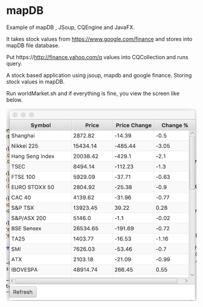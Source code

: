 # mapDB
Example of mapDB , JSoup, CQEngine and JavaFX.

It takes stock values from https://www.google.com/finance and stores into mapDB file database.

Put https://http://finance.yahoo.com/q values into CQCollection and runs query.

A stock based application using jsoup, mapdb and google finance. Storing stock values in mapDB.

Run worldMarket.sh and if everything is fine, you view the screen like below.

![World Market with Java FX, MapDB, GoogleFinance](WorldMarketScreenShot.png)
